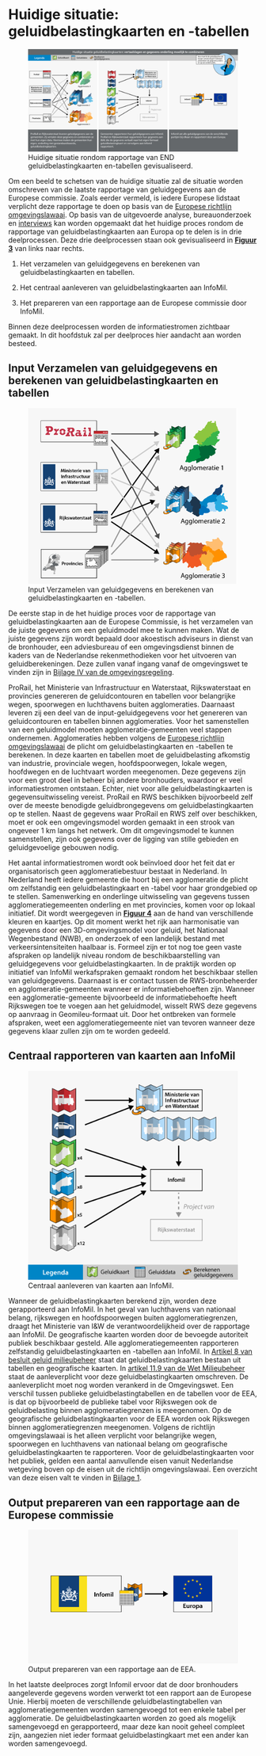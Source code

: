 # Huidige situatie: geluidbelastingkaarten en -tabellen

<figure id="Figuur_3">
<img src="media/figuur3.1.png" alt="">
<figcaption>Huidige situatie rondom rapportage van END geluidbelastingkaarten en-tabellen gevisualiseerd.</figcaption>
</figure>

Om een beeld te schetsen van de huidige situatie zal de situatie worden
omschreven van de laatste rapportage van geluidgegevens aan de Europese
commissie. Zoals eerder vermeld, is iedere Europese lidstaat verplicht deze
rapportage te doen op basis van de [Europese richtlijn
omgevingslawaai](https://eur-lex.europa.eu/LexUriServ/LexUriServ.do?uri=OJ%3AL%3A2002%3A189%3A0012%3A0025%3ANL%3APDF). Op basis van de uitgevoerde analyse,
bureauonderzoek en [interviews](#bijlage-4-verslag-van-de-interviews-met-geluidexperts) kan worden opgemaakt dat het huidige proces
rondom de rapportage van geluidbelastingkaarten aan Europa op te delen is in
drie deelprocessen. Deze drie deelprocessen staan ook gevisualiseerd in [**Figuur 3**](Figuur_3) van links naar rechts.

1.  Het verzamelen van geluidgegevens en berekenen van geluidbelastingkaarten en
    tabellen.

2.  Het centraal aanleveren van geluidbelastingkaarten aan InfoMil.

3.  Het prepareren van een rapportage aan de Europese commissie door InfoMil.

Binnen deze deelprocessen worden de informatiestromen zichtbaar gemaakt. In dit
hoofdstuk zal per deelproces hier aandacht aan worden besteed.

Input Verzamelen van geluidgegevens en berekenen van geluidbelastingkaarten en tabellen
-------------------------------------------------------------------------------------------

<figure id="Figuur_4.1">
<img src="media/figuur4.png" alt="">
<figcaption>Input Verzamelen van geluidgegevens en berekenen van geluidbelastingkaarten en -tabellen.</figcaption>
</figure>

De eerste stap in de het huidige proces voor de rapportage van
geluidbelastingkaarten aan de Europese Commissie, is het verzamelen van de
juiste gegevens om een geluidmodel mee te kunnen maken. Wat de juiste gegevens
zijn wordt bepaald door akoestisch adviseurs in dienst van de bronhouder, een
adviesbureau of een omgevingsdienst binnen de kaders van de Nederlandse
rekenmethodieken voor het uitvoeren van geluidberekeningen. Deze zullen vanaf ingang vanaf de omgevingswet te vinden zijn in [Bijlage IV van de omgevingsregeling](https://www.omgevingsweb.nl/wp-content/uploads/po-assets/379191.pdf).

ProRail, het Ministerie van Infrastructuur en Waterstaat, Rijkswaterstaat en
provincies genereren de geluidcontouren en tabellen voor belangrijke wegen,
spoorwegen en luchthavens buiten agglomeraties. Daarnaast leveren zij een deel
van de input-geluidgegevens voor het genereren van geluidcontouren en tabellen
binnen agglomeraties. Voor het samenstellen van een geluidmodel moeten
agglomeratie-gemeenten veel stappen ondernemen. Agglomeraties hebben volgens de
[Europese richtlijn omgevingslawaai](https://eur-lex.europa.eu/LexUriServ/LexUriServ.do?uri=OJ%3AL%3A2002%3A189%3A0012%3A0025%3ANL%3APDF) de plicht om
geluidbelastingkaarten en -tabellen te berekenen. In deze kaarten en tabellen
moet de geluidbelasting afkomstig van industrie, provinciale wegen,
hoofdspoorwegen, lokale wegen, hoofdwegen en de luchtvaart worden meegenomen.
Deze gegevens zijn voor een groot deel in beheer bij andere bronhouders,
waardoor er veel informatiestromen ontstaan. Echter, niet voor alle
geluidbelastingkaarten is gegevensuitwisseling vereist. ProRail en RWS
beschikken bijvoorbeeld zelf over de meeste benodigde geluidbrongegevens om
geluidbelastingkaarten op te stellen. Naast de gegevens waar ProRail en RWS zelf
over beschikken, moet er ook een omgevingsmodel worden gemaakt in een strook van
ongeveer 1 km langs het netwerk. Om dit omgevingsmodel te kunnen samenstellen,
zijn ook gegevens over de ligging van stille gebieden en geluidgevoelige
gebouwen nodig.

Het aantal informatiestromen wordt ook beïnvloed door het feit dat er
organisatorisch geen agglomeratiebestuur bestaat in Nederland. In Nederland
heeft iedere gemeente die hoort bij een agglomeratie de plicht om zelfstandig
een geluidbelastingkaart en -tabel voor haar grondgebied op te stellen.
Samenwerking en onderlinge uitwisseling van gegevens tussen
agglomeratiegemeenten onderling en met provincies, komen voor op lokaal
initiatief. Dit wordt weergegeven in [**Figuur 4**](#Figuur_4) aan de hand
van verschillende kleuren en kaartjes. Op dit moment werkt het rijk aan
harmonisatie van gegevens door een 3D-omgevingsmodel voor geluid, het Nationaal
Wegenbestand (NWB), en onderzoek of een landelijk bestand met
verkeersintensiteiten haalbaar is. Formeel zijn er tot nog toe geen vaste
afspraken op landelijk niveau rondom de beschikbaarstelling van geluidgegevens
voor geluidbelastingkaarten. In de praktijk worden op initiatief van InfoMil
werkafspraken gemaakt rondom het beschikbaar stellen van geluidgegevens.
Daarnaast is er contact tussen de RWS-bronbeheerder en agglomeratie-gemeenten
wanneer er informatiebehoeften zijn. Wanneer een agglomeratie-gemeente
bijvoorbeeld de informatiebehoefte heeft Rijkswegen toe te voegen aan het
geluidmodel, wisselt RWS deze gegevens op aanvraag in Geomileu-formaat uit. Door
het ontbreken van formele afspraken, weet een agglomeratiegemeente niet van
tevoren wanneer deze gegevens klaar zullen zijn om te worden gedeeld.

Centraal rapporteren van kaarten aan InfoMil
------------------------------------------------
<figure id="Figuur_5">
<img src="media/figuur5.1.png" alt="">
<figcaption>Centraal aanleveren van kaarten aan InfoMil.</figcaption>
</figure>

Wanneer de geluidbelastingkaarten berekend zijn, worden deze gerapporteerd aan
InfoMil. In het geval van luchthavens van nationaal belang, rijkswegen en
hoofdspoorwegen buiten agglomeratiegrenzen, draagt het Ministerie van I&W de
verantwoordelijkheid over de rapportage aan InfoMil. De geografische kaarten
worden door de bevoegde autoriteit publiek beschikbaar gesteld. Alle
agglomeratiegemeenten rapporteren zelfstandig geluidbelastingkaarten en
-tabellen aan InfoMil. In [Artikel 8 van besluit geluid milieubeheer](https://wetten.overheid.nl/jci1.3:c:BWBR0031477&hoofdstuk=3&paragraaf=1&artikel=8&z=2012-07-01&g=2012-07-01) staat dat geluidbelastingkaarten bestaan uit tabellen en geografische kaarten.
In [artikel 11.9 van de Wet Milieubeheer]([https://wetten.overheid.nl/jci1.3:c:BWBR0003245&hoofdstuk=11&titeldeel=11.2&paragraaf=11.2.2&artikel=11.9&z=2021-01-01&g=2021-01-01)
staat de aanleverplicht voor deze geluidbelastingkaarten omschreven. De
aanleverplicht moet nog worden verankerd in de Omgevingswet. Een verschil tussen
publieke geluidbelastingtabellen en de tabellen voor de EEA, is dat op
bijvoorbeeld de publieke tabel voor Rijkswegen ook de geluidbelasting binnen
agglomeratiegrenzen is meegenomen. Op de geografische geluidbelastingkaarten
voor de EEA worden ook Rijkswegen binnen agglomeratiegrenzen meegenomen. Volgens
de richtlijn omgevingslawaai is het alleen verplicht voor belangrijke wegen,
spoorwegen en luchthavens van nationaal belang om geografische
geluidbelastingkaarten te rapporteren. Voor de geluidbelastingkaarten voor het
publiek, gelden een aantal aanvullende eisen vanuit Nederlandse wetgeving boven
op de eisen uit de richtlijn omgevingslawaai. Een overzicht van deze eisen valt
te vinden in [Bijlage 1](#bijlage-1-de-inhoud-van-geluidbelastingkaarten-volgens-de-omgevingsregeling).

Output prepareren van een rapportage aan de Europese commissie
------------------------------------------------------------------

<figure id="Figuur_6.1">
<img src="media/figuur6.png" alt="">
<figcaption>Output prepareren van een rapportage aan de EEA.</figcaption>
</figure>

In het laatste deelproces zorgt Infomil ervoor dat de door bronhouders
aangeleverde gegevens worden verwerkt tot een rapport aan de Europese Unie.
Hierbij moeten de verschillende geluidbelastingtabellen van
agglomeratiegemeenten worden samengevoegd tot een enkele tabel per agglomeratie.
De geluidbelastingkaarten worden zo goed als mogelijk samengevoegd en
gerapporteerd, maar deze kan nooit geheel compleet zijn, aangezien niet ieder
formaat geluidbelastingkaart met een ander kan worden samengevoegd.
